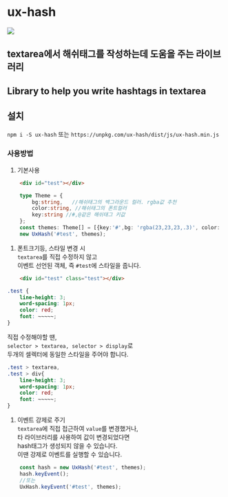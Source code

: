 # ux-hash
![](demo/sample.gif)
## textarea에서 해쉬태그를 작성하는데 도움을 주는 라이브러리
## Library to help you write hashtags in textarea

## 설치
`npm i -S ux-hash` 또는 `https://unpkg.com/ux-hash/dist/js/ux-hash.min.js`

### 사용방법

1. 기본사용

```html
    <div id="test"></div>
```
```typescript
    type Theme = {
        bg:string,   //해쉬태그의 백그라운드 컬러. rgba값 추천
        color:string, //해쉬태그의 폰트컬러
        key:string //#,@같은 해쉬태그 키값
    };
    const themes: Theme[] = [{key:'#',bg: 'rgba(23,23,23,.3)', color: '#fff'}];
    new UxHash('#test', themes);
```
1. 폰트크기등, 스타일 변경 시  
`textarea`를 직접 수정하지 않고   
이벤트 선언된 객체, 즉 `#test`에 스타일을 줍니다.  
```html
    <div id="test" class="test"></div>
```
```css
.test {
    line-height: 3;
    word-spacing: 1px;
    color: red;
    font: ~~~~~;
}
```
직접 수정해야할 땐,   
`selector > textarea, selector > display`로    
두개의 셀렉터에 동일한 스타일을 주어야 합니다.
```css
.test > textarea,
.test > div{
    line-height: 3;
    word-spacing: 1px;
    color: red;
    font: ~~~~~;
}
```
1. 이벤트 강제로 주기  
`textarea`에 직접 접근하여 `value`를 변경했거나,    
 타 라이브러리를 사용하여 값이 변경되었다면    
hash태그가 생성되지 않을 수 있습니다.    
이땐 강제로 이벤트를 실행할 수 있습니다.  
```typescript
    const hash = new UxHash('#test', themes);
    hash.keyEvent();
    //또는
    UxHash.keyEvent('#test', themes);
```
    
